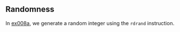 ## Randomness

In [ex008a](ex008a_random_int), we generate a random integer using the `rdrand` instruction.

